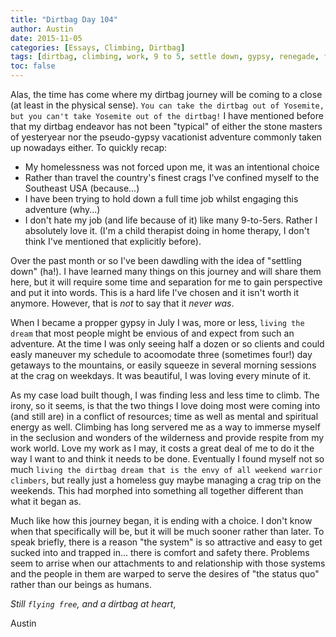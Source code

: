 ```yaml
---
title: "Dirtbag Day 104"
author: Austin
date: 2015-11-05
categories: [Essays, Climbing, Dirtbag]
tags: [dirtbag, climbing, work, 9 to 5, settle down, gypsy, renegade, fly free]
toc: false
---
```


Alas, the time has come where my dirtbag journey will be coming to a close (at least in the physical sense).  ```You can take the dirtbag out of Yosemite, but you can't take Yosemite out of the dirtbag!```  I have mentioned before that my dirtbag endeavor has not been "typical" of either the stone masters of yesteryear nor the pseudo-gypsy vacationist adventure commonly taken up nowadays either.  To quickly recap:

- My homelessness was not forced upon me, it was an intentional choice
- Rather than travel the country's finest crags I've confined myself to the Southeast USA (because...)
- I have been trying to hold down a full time job whilst engaging this adventure (why...)
- I don't hate my job (and life because of it) like many 9-to-5ers.  Rather I absolutely love it. (I'm a child therapist doing in home therapy, I don't think I've mentioned that explicitly before).

Over the past month or so I've been dawdling with the idea of "settling down" (ha!).  I have learned many things on this journey and will share them here, but it will require some time and separation for me to gain perspective and put it into words.  This is a hard life I've chosen and it isn't worth it anymore.  However, that is *not* to say that it *never was*.

When I became a propper gypsy in July I was, more or less, ```living the dream``` that most people might be envious of and expect from such an adventure.  At the time I was only seeing half a dozen or so clients and could easly maneuver my schedule to acoomodate three (sometimes four!) day getaways to the mountains, or easily squeeze in several morning sessions at the crag on weekdays.  It was beautiful, I was loving every minute of it.

As my case load built though, I was finding less and less time to climb.  The irony, so it seems, is that the two things I love doing most were coming into (and still are) in a conflict of resources; time as well as mental and spiritual energy as well.  Climbing has long servered me as a way to immerse myself in the seclusion and wonders of the wilderness and provide respite from my work world.  Love my work as I may, it costs a great deal of me to do it the way I want to and think it needs to be done.  Eventually I found myself not so much ```living the dirtbag dream that is the envy of all weekend warrior climbers```, but really just a homeless guy maybe managing a crag trip on the weekends.  This had morphed into something all together different than what it began as.

Much like how this journey began, it is ending with a choice.  I don't know when that specifically will be, but it will be much sooner rather than later.  To speak briefly, there is a reason "the system" is so attractive and easy to get sucked into and trapped in... there is comfort and safety there.  Problems seem to arrise when our attachments to and relationship with those systems and the people in them are warped to serve the desires of "the status quo" rather than our beings as humans.

*Still ```flying free```, and a dirtbag at heart*,

Austin
